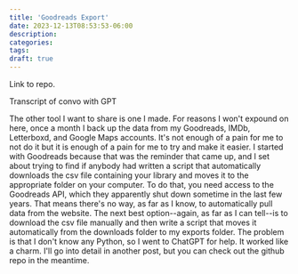 ```yaml
---
title: 'Goodreads Export'
date: 2023-12-13T08:53:53-06:00
description:
categories:
tags:
draft: true
---
```


Link to repo.

Transcript of convo with GPT

The other tool I want to share is one I made. For reasons I won't expound on here, once a month I back up the data from my Goodreads, IMDb, Letterboxd, and Google Maps accounts. It's not enough of a pain for me to not do it but it is enough of a pain for me to try and make it easier. I started with Goodreads because that was the reminder that came up, and I set about trying to find if anybody had written a script that automatically downloads the csv file containing your library and moves it to the appropriate folder on your computer. To do that, you need access to the Goodreads API, which they apparently shut down sometime in the last few years. That means there's no way, as far as I know, to automatically pull data from the website. The next best option--again, as far as I can tell--is to download the csv file manually and then write a script that moves it automatically from the downloads folder to my exports folder. The problem is that I don't know any Python, so I went to ChatGPT for help. It worked like a charm. I'll go into detail in another post, but you can check out the github repo in the meantime.
